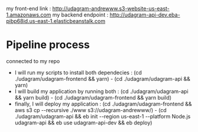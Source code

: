 my front-end link : http://udagram-andrewww.s3-website-us-east-1.amazonaws.com
my backend endpoint : http://udagram-api-dev.eba-pibp68id.us-east-1.elasticbeanstalk.com


# Pipeline process
connected to my repo 

- I will run my scripts to install both dependecies : (cd ./udagram/udagram-frontend && yarn) - (cd ./udagram/udagram-api && yarn)
- I will build my application by running both : (cd ./udagram/udagram-api && yarn build) - (cd ./udagram/udagram-frontend && yarn build)
- finally, I will deploy my application : (cd ./udagram/udagram-frontend && aws s3 cp --recursive ./www s3://udagram-andrewww/) - (cd ./udagram/udagram-api && eb init --region us-east-1 --platform Node.js udagram-api && eb use udagram-api-dev && eb deploy)